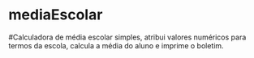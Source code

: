 # mediaEscolar
#Calculadora de média escolar simples, atribui valores numéricos para termos da escola, calcula a média do aluno e imprime o boletim.
